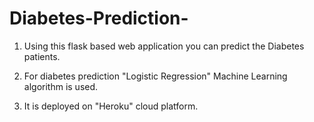 # Diabetes-Prediction-

1) Using this flask based web application you can predict the Diabetes patients.

2) For diabetes prediction "Logistic Regression" Machine Learning algorithm is used.

3) It is deployed on "Heroku" cloud platform.
